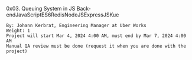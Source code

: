  0x03. Queuing System in JS
Back-endJavaScriptES6RedisNodeJSExpressJSKue

    By: Johann Kerbrat, Engineering Manager at Uber Works
    Weight: 1
    Project will start Mar 4, 2024 4:00 AM, must end by Mar 7, 2024 4:00 AM
    Manual QA review must be done (request it when you are done with the project)

